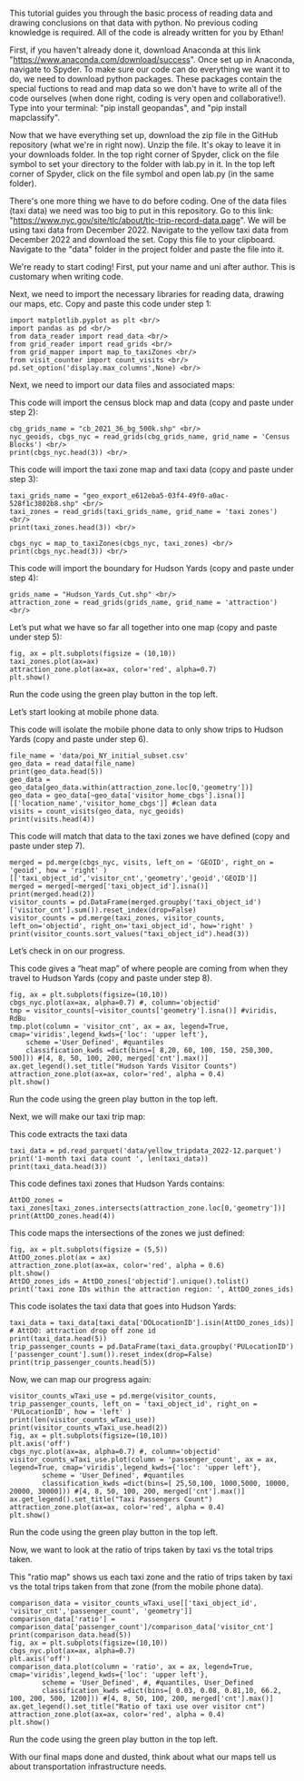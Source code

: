 This tutorial guides you through the basic process of reading data and drawing conclusions on that data with python. 
No previous coding knowledge is required. All of the code is already written for you by Ethan!

First, if you haven't already done it, download Anaconda at this link "https://www.anaconda.com/download/success".
Once set up in Anaconda, navigate to Spyder.
To make sure our code can do everything we want it to do, we need to download python packages.
    These packages contain the special fuctions to read and map data so we don't have to write all of the code ourselves (when done right, coding is very open and collaborative!).
Type into your terminal:
    "pip install geopandas", and 
    "pip install mapclassify".

Now that we have everything set up, download the zip file in the GitHub repository (what we're in right now).
Unzip the file. It's okay to leave it in your downloads folder.
In the top right corner of Spyder, click on the file symbol to set your directory to the folder with lab.py in it.
In the top left corner of Spyder, click on the file symbol and open lab.py (in the same folder).

There's one more thing we have to do before coding. One of the data files (taxi data) we need was too big to put in this repository.
Go to this link: "https://www.nyc.gov/site/tlc/about/tlc-trip-record-data.page". 
We will be using taxi data from December 2022. Navigate to the yellow taxi data from December 2022 and download the set. 
Copy this file to your clipboard. Navigate to the "data" folder in the project folder and paste the file into it. 

We're ready to start coding! 
First, put your name and uni after author. This is customary when writing code. 

Next, we need to import the necessary libraries for reading data, drawing our maps, etc.
Copy and paste this code under step 1:

    import matplotlib.pyplot as plt <br/>
    import pandas as pd <br/>
    from data_reader import read_data <br/>
    from grid_reader import read_grids <br/>
    from grid_mapper import map_to_taxiZones <br/>
    from visit_counter import count_visits <br/>
    pd.set_option('display.max_columns',None) <br/>

Next, we need to import our data files and associated maps:

This code will import the census block map and data (copy and paste under step 2):
    
    cbg_grids_name = "cb_2021_36_bg_500k.shp" <br/>
    nyc_geoids, cbgs_nyc = read_grids(cbg_grids_name, grid_name = 'Census Blocks') <br/>
    print(cbgs_nyc.head(3)) <br/>
        
This code will import the taxi zone map and taxi data (copy and paste under step 3):
    
    taxi_grids_name = "geo_export_e612eba5-03f4-49f0-a0ac-528f1c3802b8.shp" <br/>
    taxi_zones = read_grids(taxi_grids_name, grid_name = 'taxi zones') <br/>
    print(taxi_zones.head(3)) <br/>

    cbgs_nyc = map_to_taxiZones(cbgs_nyc, taxi_zones) <br/>
    print(cbgs_nyc.head(3)) <br/>
        
This code will import the boundary for Hudson Yards (copy and paste under step 4):
    
    grids_name = "Hudson_Yards_Cut.shp" <br/>
    attraction_zone = read_grids(grids_name, grid_name = 'attraction') <br/>

Let’s put what we have so far all together into one map (copy and paste under step 5):

    fig, ax = plt.subplots(figsize = (10,10))
    taxi_zones.plot(ax=ax)
    attraction_zone.plot(ax=ax, color='red', alpha=0.7)
    plt.show()
    
Run the code using the green play button in the top left. 

Let’s start looking at mobile phone data. 

This code will isolate the mobile phone data to only show trips to Hudson Yards (copy and paste under step 6).
    
    file_name = 'data/poi_NY_initial_subset.csv'
    geo_data = read_data(file_name)
    print(geo_data.head(5))
    geo_data = geo_data[geo_data.within(attraction_zone.loc[0,'geometry'])]
    geo_data = geo_data[~geo_data['visitor_home_cbgs'].isna()][['location_name','visitor_home_cbgs']] #clean data
    visits = count_visits(geo_data, nyc_geoids)
    print(visits.head(4))
        
This code will match that data to the taxi zones we have defined (copy and paste under step 7). 

    merged = pd.merge(cbgs_nyc, visits, left_on = 'GEOID', right_on = 'geoid', how = 'right' )[['taxi_object_id','visitor_cnt','geometry','geoid','GEOID']]
    merged = merged[~merged['taxi_object_id'].isna()]
    print(merged.head(2))
    visitor_counts = pd.DataFrame(merged.groupby('taxi_object_id')['visitor_cnt'].sum()).reset_index(drop=False)
    visitor_counts = pd.merge(taxi_zones, visitor_counts, left_on='objectid', right_on='taxi_object_id', how='right' )  
    print(visitor_counts.sort_values("taxi_object_id").head(3))

Let’s check in on our progress.

This code gives a “heat map” of where people are coming from when they travel to Hudson Yards (copy and paste under step 8). 
    
    fig, ax = plt.subplots(figsize=(10,10))
    cbgs_nyc.plot(ax=ax, alpha=0.7) #, column='objectid'
    tmp = visitor_counts[~visitor_counts['geometry'].isna()] #viridis, RdBu
    tmp.plot(column = 'visitor_cnt', ax = ax, legend=True, cmap='viridis',legend_kwds={'loc': 'upper left'},
        scheme ='User_Defined', #quantiles
        classification_kwds =dict(bins=[ 8,20, 60, 100, 150, 250,300, 500])) #[4, 8, 50, 100, 200, merged['cnt'].max()]
    ax.get_legend().set_title("Hudson Yards Visitor Counts")
    attraction_zone.plot(ax=ax, color='red', alpha = 0.4)
    plt.show()

Run the code using the green play button in the top left. 

Next, we will make our taxi trip map:

This code extracts the taxi data

    taxi_data = pd.read_parquet('data/yellow_tripdata_2022-12.parquet')
    print('1-month taxi data count ', len(taxi_data))
    print(taxi_data.head(3))

This code defines taxi zones that Hudson Yards contains:

    AttDO_zones = taxi_zones[taxi_zones.intersects(attraction_zone.loc[0,'geometry'])]
    print(AttDO_zones.head(4))

This code maps the intersections of the zones we just defined:

    fig, ax = plt.subplots(figsize = (5,5))
    AttDO_zones.plot(ax = ax)
    attraction_zone.plot(ax=ax, color='red', alpha = 0.6)
    plt.show()
    AttDO_zones_ids = AttDO_zones['objectid'].unique().tolist()
    print('taxi zone IDs within the attraction region: ', AttDO_zones_ids)

This code isolates the taxi data that goes into Hudson Yards:

    taxi_data = taxi_data[taxi_data['DOLocationID'].isin(AttDO_zones_ids)] # AttDO: attraction drop off zone id
    print(taxi_data.head(5))
    trip_passenger_counts = pd.DataFrame(taxi_data.groupby('PULocationID')['passenger_count'].sum()).reset_index(drop=False)
    print(trip_passenger_counts.head(5))

Now, we can map our progress again:

    visitor_counts_wTaxi_use = pd.merge(visitor_counts, trip_passenger_counts, left_on = 'taxi_object_id', right_on = 'PULocationID', how = 'left' )
    print(len(visitor_counts_wTaxi_use))
    print(visitor_counts_wTaxi_use.head(2))
    fig, ax = plt.subplots(figsize=(10,10))
    plt.axis('off')
    cbgs_nyc.plot(ax=ax, alpha=0.7) #, column='objectid'
    visitor_counts_wTaxi_use.plot(column = 'passenger_count', ax = ax, legend=True, cmap='viridis',legend_kwds={'loc': 'upper left'},
            scheme = 'User_Defined', #quantiles
            classification_kwds =dict(bins=[ 25,50,100, 1000,5000, 10000, 20000, 30000])) #[4, 8, 50, 100, 200, merged['cnt'].max()]
    ax.get_legend().set_title("Taxi Passengers Count")
    attraction_zone.plot(ax=ax, color='red', alpha = 0.4)
    plt.show()

Run the code using the green play button in the top left. 

Now, we want to look at the ratio of trips taken by taxi vs the total trips taken.

This "ratio map" shows us each taxi zone and the ratio of trips taken by taxi vs the total trips taken from that zone (from the mobile phone data).

    comparison_data = visitor_counts_wTaxi_use[['taxi_object_id',	'visitor_cnt','passenger_count', 'geometry']]
    comparison_data['ratio'] = comparison_data['passenger_count']/comparison_data['visitor_cnt']
    print(comparison_data.head(5))
    fig, ax = plt.subplots(figsize=(10,10))
    cbgs_nyc.plot(ax=ax, alpha=0.7) 
    plt.axis('off')
    comparison_data.plot(column = 'ratio', ax = ax, legend=True, cmap='viridis',legend_kwds={'loc': 'upper left'},
            scheme = 'User_Defined', #, #quantiles, User_Defined
            classification_kwds =dict(bins=[ 0.03, 0.08, 0.81,10, 66.2, 100, 200, 500, 1200])) #[4, 8, 50, 100, 200, merged['cnt'].max()]
    ax.get_legend().set_title("Ratio of taxi use over visitor cnt")
    attraction_zone.plot(ax=ax, color='red', alpha = 0.4)
    plt.show()

Run the code using the green play button in the top left. 

With our final maps done and dusted, think about what our maps tell us about transportation infrastructure needs.



    
